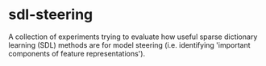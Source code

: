 # sdl-steering
A collection of experiments trying to evaluate how useful sparse dictionary learning (SDL) methods are for model steering (i.e. identifying 'important components of feature representations').
